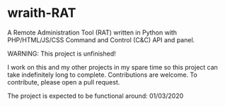 # wraith-RAT

A Remote Administration Tool (RAT) written in Python with 
PHP/HTML/JS/CSS Command and Control (C&amp;C) API and panel.

WARNING: This project is unfinished!

I work on this and my other projects in my spare time so this project 
can take indefinitely long to complete. Contributions are welcome. To 
contribute, please open a pull request.

The project is expected to be functional around: 01/03/2020

